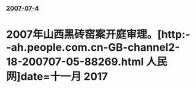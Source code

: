 ### [2007-07-4](/news/2007/07/4/index.md)

##### 
# 2007年山西黑砖窑案开庭审理。[http:--ah.people.com.cn-GB-channel2-18-200707-05-88269.html 人民网]date=十一月 2017 



